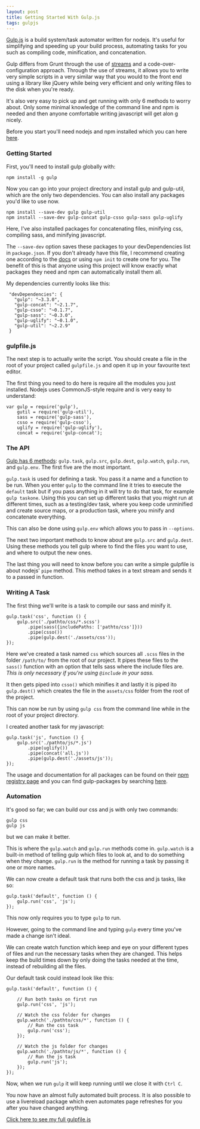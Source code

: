 ```yaml
---
layout: post
title: Getting Started With Gulp.js
tags: gulpjs
---
```


[Gulp.js](http://gulpjs.com/) is a build system/task automator written for nodejs. It's useful for simplifying and speeding up your build process, automating tasks for you such as compiling code, minification, and concatenation.

Gulp differs from Grunt through the use of [streams](http://nodejs.org/api/stream.html) and a code-over-configuration approach. Through the use of streams, it allows you to write very simple scripts in a very similar way that you would to the front end using a library like jQuery while being very efficient and only writing files to the disk when you're ready.

It's also very easy to pick up and get running with only 6 methods to worry about. Only some minimal knowledge of the command line and npm is needed and then anyone comfortable writing javascript will get alon
g nicely.

Before you start you'll need nodejs and npm installed which you can here [here](http://nodejs.org/).


### Getting Started

First, you'll need to install gulp globally with:

    npm install -g gulp
Now you can go into your project directory and install gulp and gulp-util, which are the only two dependencies. You can also install any packages you'd like to use now.

    npm install --save-dev gulp gulp-util
    npm install --save-dev gulp-concat gulp-csso gulp-sass gulp-uglify

Here, I've also installed packages for concatenating files, minifying css, compiling sass, and minifying javascript.

The `--save-dev` option saves these packages to your devDependencies list in `package.json`. If you don't already have this file, I recommend creating one according to the [docs](https://npmjs.org/doc/json.html) or using `npm init` to create one for you. The benefit of this is that anyone using this project will know exactly what packages they need and npm can automatically install them all.

My dependencies currently looks like this:

	 "devDependencies": {
	   "gulp": "~3.3.0",
	   "gulp-concat": "~2.1.7",
	   "gulp-csso": "~0.1.7",
	   "gulp-sass": "~0.3.0",
	   "gulp-uglify": "~0.1.0",
	   "gulp-util": "~2.2.9"
	 }

### gulpfile.js

The next step is to actually write the script. You should create a file in the root of your project called `gulpfile.js` and open it up in your favourite text editor.

The first thing you need to do here is require all the modules you just installed. Nodejs uses CommonJS-style require and is very easy to understand:

	var gulp = require('gulp'),
	    gutil = require('gulp-util'),
	    sass = require('gulp-sass'),
	    csso = require('gulp-csso'),
	    uglify = require('gulp-uglify'),
	    concat = require('gulp-concat');

### The API

[Gulp has 6 methods](https://github.com/gulpjs/gulp/blob/master/docs/API.md): `gulp.task`, `gulp.src`, `gulp.dest`, `gulp.watch`, `gulp.run`, and `gulp.env`. The first five are the most important.

`gulp.task` is used for defining a task. You pass it a name and a function to be run. When you enter `gulp` to the command line it tries to execute the `default` task but if you pass anything in it will try to do that task, for example `gulp taskone`. Using this you can set up different tasks that you might run at different times, such as a testing/dev task, where you keep code unminified and create source maps, or a production task, where you minify and concatenate everything.

This can also be done using `gulp.env` which allows you to pass in `--options`.

The next two important methods to know about are `gulp.src` and `gulp.dest`. Using these methods you tell gulp where to find the files you want to use, and where to output the new ones.

The last thing you will need to know before you can write a simple gulpfile is about nodejs' `pipe` method. This method takes in a text stream and sends it to a passed in function.

### Writing A Task

The first thing we'll write is a task to compile our sass and minify it.

	gulp.task('css', function () {
	    gulp.src('./pathto/css/*.scss')
	        .pipe(sass({includePaths: ['pathto/css']}))
	        .pipe(csso())
	        .pipe(gulp.dest('./assets/css'));
	});

Here we've created a task named `css` which sources all `.scss` files in the folder `/path/to/` from the root of our project. It pipes these files to the `sass()` function with an option that tells sass where the include files are.
*This is only necessary if you're using `@include` in your sass.*

It then gets piped into `csso()` which minifies it and lastly it is piped ito `gulp.dest()` which creates the file in the `assets/css` folder from the root of the project.

This can now be run by using `gulp css` from the command line while in the root of your project directory.

I created another task for my javascript:

	gulp.task('js', function () {
	    gulp.src('./pathto/js/*.js')
	        .pipe(uglify())
	        .pipe(concat('all.js'))
	        .pipe(gulp.dest('./assets/js'));
	});

The usage and documentation for all packages can be found  on their [npm registry page](https://npmjs.org/) and you can find gulp-packages by searching [here](http://gratimax.github.io/search-gulp-plugins/).

### Automation

It's good so far; we can build our css and js with only two commands:

	gulp css
	gulp js

but we can make it better.

This is where the `gulp.watch` and `gulp.run` methods come in. `gulp.watch` is a built-in method of telling gulp which files to look at, and to do something when they change. `gulp.run` is the method for running a task by passing it one or more names.

We can now create a default task that runs both the css and js tasks, like so:

	gulp.task('default', function () {
	    gulp.run('css', 'js');
	});

This now only requires you to type `gulp` to run.

However, going to the command line and typing `gulp` every time you've made a change isn't ideal.

We can create watch function which keep and eye on your different types of files and run the necessary tasks when they are changed. This helps keep the build times down by only doing the tasks needed at the time, instead of rebuilding all the files.

Our default task could instead look like this:

	gulp.task('default', function () {

	    // Run both tasks on first run
	    gulp.run('css', 'js');

	    // Watch the css folder for changes
	    gulp.watch('./pathto/css/*', function () {
	    	// Run the css task
	        gulp.run('css');
	    });

	    // Watch the js folder for changes
	    gulp.watch('./pathto/js/*', function () {
	    	// Run the js task
	        gulp.run('js');
	    });
	});

Now, when we run `gulp` it will keep running until we close it with `Ctrl C`.

You now have an almost fully automated built process. It is also possible to use a livereload package which even automates page refreshes for you after you have changed anything.

[Click here to see my full gulpfile.js](https://github.com/DanReeves/danreeves.github.io/blob/master/gulpfile.js)

